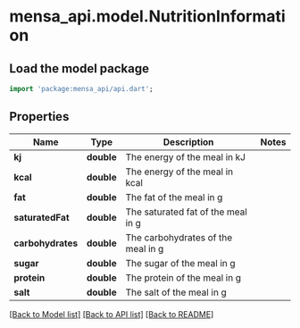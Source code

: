 # mensa_api.model.NutritionInformation

## Load the model package
```dart
import 'package:mensa_api/api.dart';
```

## Properties
Name | Type | Description | Notes
------------ | ------------- | ------------- | -------------
**kj** | **double** | The energy of the meal in kJ | 
**kcal** | **double** | The energy of the meal in kcal | 
**fat** | **double** | The fat of the meal in g | 
**saturatedFat** | **double** | The saturated fat of the meal in g | 
**carbohydrates** | **double** | The carbohydrates of the meal in g | 
**sugar** | **double** | The sugar of the meal in g | 
**protein** | **double** | The protein of the meal in g | 
**salt** | **double** | The salt of the meal in g | 

[[Back to Model list]](../README.md#documentation-for-models) [[Back to API list]](../README.md#documentation-for-api-endpoints) [[Back to README]](../README.md)


